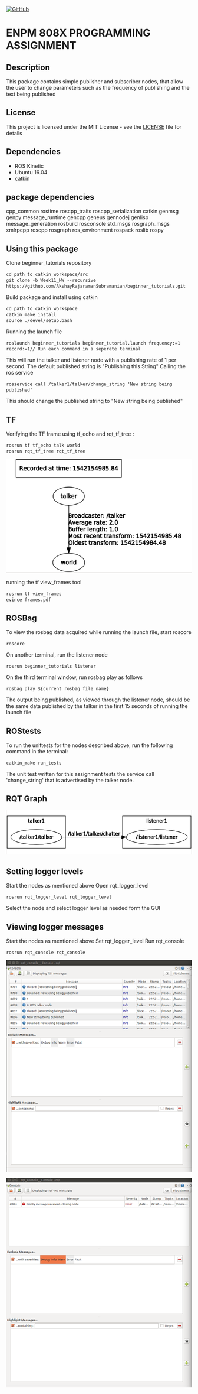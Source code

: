 [![GitHub](https://img.shields.io/github/license/mashape/apistatus.svg)](https://raw.githubusercontent.com/AkshayRajaramanSubramanian/beginner_tutorials/Week11_HW/LICENSE.md)
# ENPM 808X PROGRAMMING ASSIGNMENT
## Description

This package contains simple publisher and subscriber nodes, that allow the user to change parameters such as the frequency of publishing and the text being published

## License

This project is licensed under the MIT License - see the [LICENSE](https://raw.githubusercontent.com/AkshayRajaramanSubramanian/beginner_tutorials/Week11_HW/LICENSE.md) file for details

## Dependencies
* ROS Kinetic
* Ubuntu 16.04
* catkin

## package dependencies

cpp_common
rostime
roscpp_traits
roscpp_serialization
catkin
genmsg
genpy
message_runtime
gencpp
geneus
gennodej
genlisp
message_generation
rosbuild
rosconsole
std_msgs
rosgraph_msgs
xmlrpcpp
roscpp
rosgraph
ros_environment 
rospack 
roslib 
rospy 

## Using this package
Clone beginner_tutorials repository
```
cd path_to_catkin_workspace/src
git clone -b Week11_HW --recursive https://github.com/AkshayRajaramanSubramanian/beginner_tutorials.git 
```
Build package and install using catkin
```
cd path_to_catkin_workspace
catkin_make install
source ./devel/setup.bash
```

Running the launch file
```
roslaunch beginner_tutorials beginner_tutorial.launch frequency:=1 record:=1// Run each command in a seperate terminal
``` 
This will run the talker and listener node with a publishing rate of 1 per second.
The default published string is "Publishing this String"
Calling the ros service
```
rosservice call /talker1/talker/change_string 'New string being published'
```
This should change the published string to "New string being published"

## TF
Verifying the TF frame using tf_echo and rqt_tf_tree :
```
rosrun tf tf_echo talk world
rosrun rqt_tf_tree rqt_tf_tree
```
<p align="center">
  <img src="https://raw.githubusercontent.com/AkshayRajaramanSubramanian/beginner_tutorials/Week11_HW/images/rqt_tf_tree.png">
</p>

running the tf view_frames tool

```
rosrun tf view_frames
evince frames.pdf
```

## ROSBag
To view the rosbag data acquired while running the launch file, start roscore
```
roscore
```
On another terminal, run the listener node
```
rosrun beginner_tutorials listener
```
On the third terminal window, run rosbag play as follows
```
rosbag play ${current rosbag file name}
```
The output being published, as viewed through the listener node, should be the same data published by the talker in the first 15 seconds of running the launch file

## ROStests
To run the unittests for the nodes described above, run the following command in the terminal:
```
catkin_make run_tests
```
The unit test written for this assignment tests the service call 'change_string' that is advertised by the talker node.

## RQT Graph

<p align="center">
  <img src="/images/rqt_graph.png">
</p>

## Setting logger levels

Start the nodes as mentioned above
Open rqt_logger_level
```
rosrun rqt_logger_level rqt_logger_level
```
Select the  node and select logger level as needed form the GUI

## Viewing logger messages

Start the nodes as mentioned above
Set rqt_logger_level
Run rqt_console
```
rosrun rqt_console rqt_console
```
<p align="center">
  <img src="/images/rqt_console_info.png">
</p>
<p align="center">
  <img src="/images/rqt_console_error.png">
</p>






